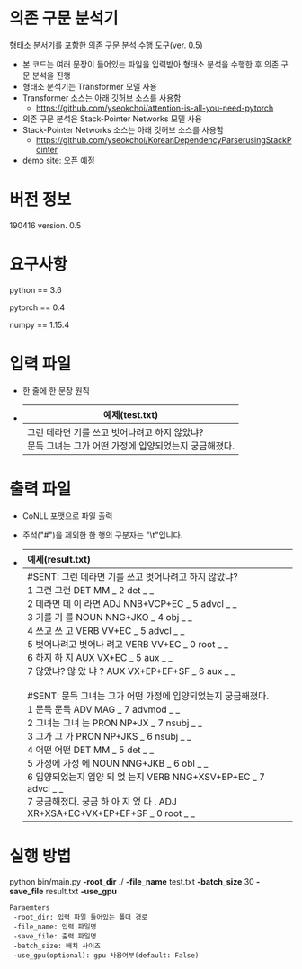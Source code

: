 # 의존 구문 분석기

형태소 분서기를 포함한 의존 구문 분석 수행 도구(ver. 0.5)

- 본 코드는 여러 문장이 들어있는 파일을 입력받아 형태소 분석을 수행한 후 의존 구문 분석을 진행
- 형태소 분석기는 Transformer 모델 사용
- Transformer 소스는 아래 깃허브 소스를 사용함
  - https://github.com/yseokchoi/attention-is-all-you-need-pytorch
- 의존 구문 분석은 Stack-Pointer Networks 모델 사용
- Stack-Pointer Networks 소스는 아래 깃허브 소스를 사용함
  - https://github.com/yseokchoi/KoreanDependencyParserusingStackPointer
- demo site: 오픈 예정



# 버전 정보

190416 version. 0.5



# 요구사항

python == 3.6

pytorch == 0.4

numpy == 1.15.4



# 입력 파일

- 한 줄에 한 문장 원칙

- | 예제(test.txt)                                               |
  | ------------------------------------------------------------ |
  | 그런 데라면 기를 쓰고 벗어나려고 하지 않았냐?<br />문득 그녀는 그가 어떤 가정에 입양되었는지 궁금해졌다.<br /> |



# 출력 파일

- CoNLL 포맷으로 파일 출력
- 주석("#")을 제외한 한 행의 구분자는 "\t"입니다.

- | 예제(result.txt)                                             |
  | :----------------------------------------------------------- |
  | #SENT: 그런 데라면 기를 쓰고 벗어나려고 하지 않았냐?<br/>1	그런	그런	DET	MM	_	2	det	_	_<br />2	데라면	데 이 라면	ADJ	NNB+VCP+EC	_	5	advcl	_	_<br />3	기를	기 를	NOUN	NNG+JKO	_	4	obj	_	_<br />4	쓰고	쓰 고	VERB	VV+EC	_	5	advcl	_	_<br />5	벗어나려고	벗어나 려고	VERB	VV+EC	_	0	root	_	_<br />6	하지	하 지	AUX	VX+EC	_	5	aux	_	_<br />7	않았냐?	않 았 냐 ?	AUX	VX+EP+EF+SF	_	6	aux	_	_<br /><br />#SENT: 문득 그녀는 그가 어떤 가정에 입양되었는지 궁금해졌다.<br />1	문득	문득	ADV	MAG	_	7	advmod	_	_<br />2	그녀는	그녀 는	PRON	NP+JX	_	7	nsubj	_	_<br />3	그가	그 가	PRON	NP+JKS	_	6	nsubj	_	_<br />4	어떤	어떤	DET	MM	_	5	det	_	_<br />5	가정에	가정 에	NOUN	NNG+JKB	_	6	obl	_	_<br />6	입양되었는지	입양 되 었 는지	VERB	NNG+XSV+EP+EC	_	7	advcl	_	_<br />7	궁금해졌다.	궁금 하 아 지 었 다 .	ADJ	XR+XSA+EC+VX+EP+EF+SF	_	0	root	_	_ |



# 실행 방법

python bin/main.py **-root_dir** ./ **-file_name** test.txt **-batch_size** 30 **-save_file** result.txt **-use_gpu**

```
Paraemters
 -root_dir: 입력 파일 들어있는 폴더 경로
 -file_name: 입력 파일명
 -save_file: 출력 파일명
 -batch_size: 배치 사이즈
 -use_gpu(optional): gpu 사용여부(default: False)
```

